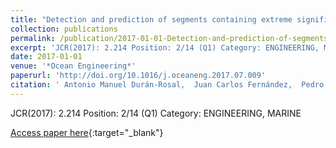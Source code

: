 ```yaml
---
title: "Detection and prediction of segments containing extreme significant wave heights"
collection: publications
permalink: /publication/2017-01-01-Detection-and-prediction-of-segments-containing-extreme-significant-wave-heights
excerpt: 'JCR(2017): 2.214 Position: 2/14 (Q1) Category: ENGINEERING, MARINE'
date: 2017-01-01
venue: '*Ocean Engineering*'
paperurl: 'http://doi.org/10.1016/j.oceaneng.2017.07.009'
citation: ' Antonio Manuel Durán-Rosal,  Juan Carlos Fernández,  Pedro Antonio Gutiérrez,  César Hervás-Martínez, &quot;Detection and prediction of segments containing extreme significant wave heights.&quot; *Ocean Engineering*, Vol.142, 2017, pp.268-279.'
---
```

JCR(2017): 2.214 Position: 2/14 (Q1) Category: ENGINEERING, MARINE

[Access paper here](http://doi.org/10.1016/j.oceaneng.2017.07.009){:target="_blank"}
